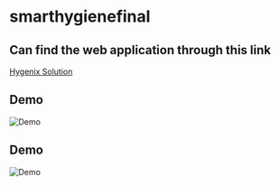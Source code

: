 # smarthygienefinal

## Can find the web application through this link
[Hygenix Solution](https://smarthygienefinal.onrender.com/)

## Demo
![Demo](Screenshot(262).png)

## Demo
![Demo](Screenshot(263).png)


